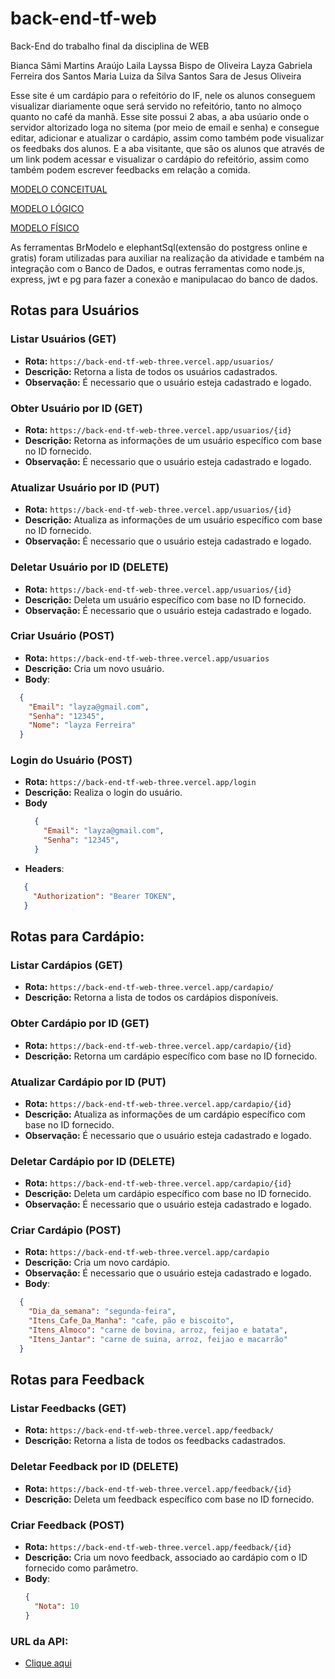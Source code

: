 # back-end-tf-web
Back-End do trabalho final da disciplina de WEB

Bianca Sâmi Martins Araújo
Laila Layssa Bispo de Oliveira
Layza Gabriela Ferreira dos Santos
Maria Luiza da Silva Santos
Sara de Jesus Oliveira 

Esse site é um cardápio para o refeitório do IF, nele os alunos conseguem visualizar diariamente oque será servido no refeitório, tanto no almoço quanto no café da manhã. Esse site possui 2 abas, a aba usúario onde o servidor altorizado loga no sitema (por meio de email e senha) e consegue editar, adicionar e atualizar o cardápio, assim como também pode visualizar os feedbaks dos alunos.  E a aba visitante, que são os alunos que através de um link podem acessar e visualizar o cardápio do refeitório, assim como também podem escrever feedbacks em relação a comida.

<a href='db/modeloconceitual.jpg'>MODELO CONCEITUAL</a>

<a href='db/modelologico.jpg'>MODELO LÓGICO</a>

<a href='db/DDl.sql'>MODELO FÍSICO</a>

As ferramentas BrModelo e elephantSql(extensão do postgress online e gratis) foram utilizadas para auxiliar na realização da atividade e também na integração com o Banco de Dados, e outras ferramentas como node.js, express, jwt e pg para fazer a conexão e manipulacao do banco de dados.
## Rotas para Usuários

### Listar Usuários (GET)

- **Rota:** `https://back-end-tf-web-three.vercel.app/usuarios/`
- **Descrição:** Retorna a lista de todos os usuários cadastrados.
- **Observação:** É necessario que o usuário esteja cadastrado e logado.
### Obter Usuário por ID (GET)

- **Rota:** `https://back-end-tf-web-three.vercel.app/usuarios/{id}`
- **Descrição:** Retorna as informações de um usuário específico com base no ID fornecido.
- **Observação:** É necessario que o usuário esteja cadastrado e logado.
### Atualizar Usuário por ID (PUT)

- **Rota:** `https://back-end-tf-web-three.vercel.app/usuarios/{id}`
- **Descrição:** Atualiza as informações de um usuário específico com base no ID fornecido.
- **Observação:** É necessario que o usuário esteja cadastrado e logado.
### Deletar Usuário por ID (DELETE)

- **Rota:** `https://back-end-tf-web-three.vercel.app/usuarios/{id}`
- **Descrição:** Deleta um usuário específico com base no ID fornecido.
- **Observação:** É necessario que o usuário esteja cadastrado e logado.
### Criar Usuário (POST)

- **Rota:** `https://back-end-tf-web-three.vercel.app/usuarios`
- **Descrição:** Cria um novo usuário.
- **Body**:
```json
  {
    "Email": "layza@gmail.com",
    "Senha": "12345",
    "Nome": "layza Ferreira"
  }
```

### Login do Usuário (POST)

- **Rota:** `https://back-end-tf-web-three.vercel.app/login`
- **Descrição:** Realiza o login do usuário.
- **Body**
  ```json
    {
      "Email": "layza@gmail.com",
      "Senha": "12345",
    }
  ```
 - **Headers**:
 ```json
    {
      "Authorization": "Bearer TOKEN",
    }
```

## Rotas para Cardápio:
### Listar Cardápios (GET)

- **Rota:** `https://back-end-tf-web-three.vercel.app/cardapio/`
- **Descrição:** Retorna a lista de todos os cardápios disponíveis.

### Obter Cardápio por ID (GET)

- **Rota:** `https://back-end-tf-web-three.vercel.app/cardapio/{id}`
- **Descrição:** Retorna um cardápio específico com base no ID fornecido.

### Atualizar Cardápio por ID (PUT)

- **Rota:** `https://back-end-tf-web-three.vercel.app/cardapio/{id}`
- **Descrição:** Atualiza as informações de um cardápio específico com base no ID fornecido.
- **Observação:** É necessario que o usuário esteja cadastrado e logado.
### Deletar Cardápio por ID (DELETE)

- **Rota:** `https://back-end-tf-web-three.vercel.app/cardapio/{id}`
- **Descrição:** Deleta um cardápio específico com base no ID fornecido.
- **Observação:** É necessario que o usuário esteja cadastrado e logado.
### Criar Cardápio (POST)

- **Rota:** `https://back-end-tf-web-three.vercel.app/cardapio`
- **Descrição:** Cria um novo cardápio.
- **Observação:** É necessario que o usuário esteja cadastrado e logado.
- **Body**:
```json
  {
    "Dia_da_semana": "segunda-feira",
    "Itens_Cafe_Da_Manha": "cafe, pão e biscoito",
    "Itens_Almoco": "carne de bovina, arroz, feijao e batata",
    "Itens_Jantar": "carne de suina, arroz, feijao e macarrão"
  }
```

 ## Rotas para Feedback

### Listar Feedbacks (GET)

- **Rota:** `https://back-end-tf-web-three.vercel.app/feedback/`
- **Descrição:** Retorna a lista de todos os feedbacks cadastrados.

### Deletar Feedback por ID (DELETE)

- **Rota:** `https://back-end-tf-web-three.vercel.app/feedback/{id}`
- **Descrição:** Deleta um feedback específico com base no ID fornecido.

### Criar Feedback (POST)

- **Rota:** `https://back-end-tf-web-three.vercel.app/feedback/{id}`
- **Descrição:** Cria um novo feedback, associado ao cardápio com o ID fornecido como parâmetro.
- **Body**:
  ```json
  {
    "Nota": 10
  }
### URL da API: 
 - [Clique aqui](https://back-end-tf-web-three.vercel.app/)
